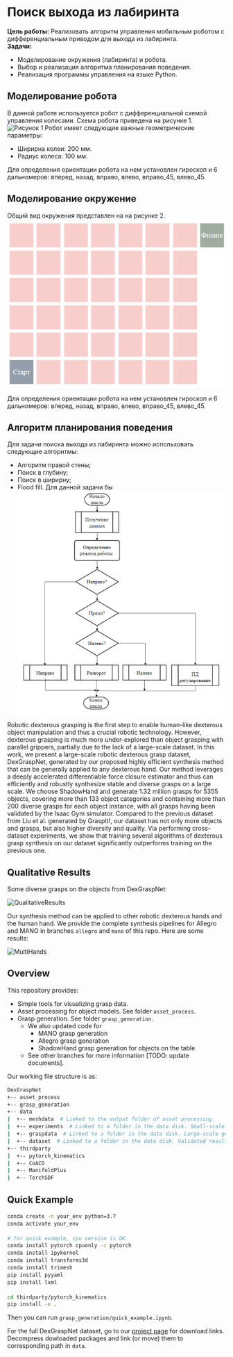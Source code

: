 # Поиск выхода из лабиринта

**Цель работы:** Реализовать алгоритм управления мобильным роботом с дифференциальным приводом для выхода из лабиринта.<br />
**Задачи:**
 
  - Моделирование окружения (лабиринта) и робота.
  - Выбор и реализация алгоритма планирования поведения.
  - Реализация программы управления на языке Python.

## Моделирование робота

В данной работе используется робот с дифференциальной схемой управления колесами. Схема робота приведена на рисунке 1.
![Рисунок 1](./imgs/scheme_robot.png)
Робот имеет следующие важные геометрические параметры: 

  - Ширирна колеи: 200 мм.
  - Радиус колеса: 100 мм.

Для определения ориентации робота на нем установлен гироскоп и 6 дальномеров: вперед, назад, вправо, влево, вправо_45, влево_45.

## Моделирование окружение

Общий вид окружения представлен на на рисунке 2.
![Рисунок 1](./imgs/lab_scheme.png)

Для определения ориентации робота на нем установлен гироскоп и 6 дальномеров: вперед, назад, вправо, влево, вправо_45, влево_45.

## Алгоритм планирования поведения

Для задачи поиска выхода из лабиринта можно испольховать следующие алгоритмы:

  - Алгоритм правой стены;
  - Поиск в глубину;
  - Поиск в ширирну;
  - Flood fill.
Для данной задачи бы
![Схема](./imgs/scheme.png)

Robotic dexterous grasping is the first step to enable human-like dexterous object manipulation and thus a crucial robotic technology. However, dexterous grasping is much more under-explored than object grasping with parallel grippers, partially due to the lack of a large-scale dataset. In this work, we present a large-scale robotic dexterous grasp dataset, DexGraspNet, generated by our proposed highly efficient synthesis method that can be generally applied to any dexterous hand. Our method leverages a deeply accelerated differentiable force closure estimator and thus can efficiently and robustly synthesize stable and diverse grasps on a large scale. We choose ShadowHand and generate 1.32 million grasps for 5355 objects, covering more than 133 object categories and containing more than 200 diverse grasps for each object instance, with all grasps having been validated by the Isaac Gym simulator. Compared to the previous dataset from Liu et al. generated by GraspIt!, our dataset has not only more objects and grasps, but also higher diversity and quality. Via performing cross-dataset experiments, we show that training several algorithms of dexterous grasp synthesis on our dataset significantly outperforms training on the previous one.

## Qualitative Results

Some diverse grasps on the objects from DexGraspNet:

![QualitativeResults](./images/qualitative_results.png)

Our synthesis method can be applied to other robotic dexterous hands and the human hand. We provide the complete synthesis pipelines for Allegro and MANO in branches `allegro` and `mano` of this repo. Here are some results: 

![MultiHands](./images/multi_hands.png)

## Overview

This repository provides:

- Simple tools for visualizing grasp data.
- Asset processing for object models. See folder `asset_process`.
- Grasp generation. See folder `grasp_generation`.
  - We also updated code for
    - MANO grasp generation
    - Allegro grasp generation
    - ShadowHand grasp generation for objects on the table
  - See other branches for more information [TODO: update documents].

Our working file structure is as:

```bash
DexGraspNet
+-- asset_process
+-- grasp_generation
+-- data
|  +-- meshdata  # Linked to the output folder of asset processing.
|  +-- experiments  # Linked to a folder in the data disk. Small-scale experimental results go here.
|  +-- graspdata  # Linked to a folder in the data disk. Large-scale generated grasps go here, waiting for grasp validation.
|  +-- dataset  # Linked to a folder in the data disk. Validated results go here.
+-- thirdparty
|  +-- pytorch_kinematics
|  +-- CoACD
|  +-- ManifoldPlus
|  +-- TorchSDF
```

## Quick Example

```bash
conda create -n your_env python=3.7
conda activate your_env

# for quick example, cpu version is OK.
conda install pytorch cpuonly -c pytorch
conda install ipykernel
conda install transforms3d
conda install trimesh
pip install pyyaml
pip install lxml

cd thirdparty/pytorch_kinematics
pip install -e .
```

Then you can run `grasp_generation/quick_example.ipynb`.

For the full DexGraspNet dataset, go to our [project page](https://pku-epic.github.io/DexGraspNet/) for download links. Decompress dowloaded packages and link (or move) them to corresponding path in `data`.
